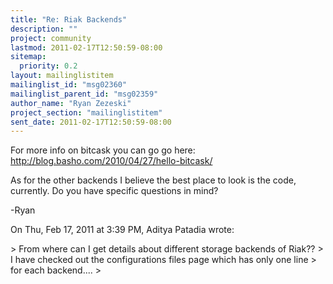 ```yaml
---
title: "Re: Riak Backends"
description: ""
project: community
lastmod: 2011-02-17T12:50:59-08:00
sitemap:
  priority: 0.2
layout: mailinglistitem
mailinglist_id: "msg02360"
mailinglist_parent_id: "msg02359"
author_name: "Ryan Zezeski"
project_section: "mailinglistitem"
sent_date: 2011-02-17T12:50:59-08:00
---
```



For more info on bitcask you can go go here:
http://blog.basho.com/2010/04/27/hello-bitcask/

As for the other backends I believe the best place to look is the code,
currently. Do you have specific questions in mind?

-Ryan

On Thu, Feb 17, 2011 at 3:39 PM, Aditya Patadia wrote:

&gt; From where can I get details about different storage backends of Riak??
&gt; I have checked out the configurations files page which has only one line
&gt; for each backend....
&gt;


